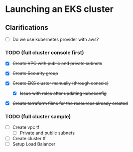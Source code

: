 
# Launching an EKS cluster
## Clarifications  
+ [ ] Do we use kubernetes provider with aws?  

### TODO (full cluster console first)
+ [x] ~~Create VPC with public and private subnets~~  
+ [x] ~~Create Security group~~  
+ [x] ~~Create EKS cluster manually (through console)~~  
    - [x] ~~Issue with roles after updating kubeconfig~~  
+ [x] ~~Create terraform films for the resources already created~~


### TODO (full cluster sample)  
+ [ ] Create vpc tf  
    - [ ] Private and public subnets  
+ [ ] Create cluster tf  
+ [ ] Setup Load Balancer  